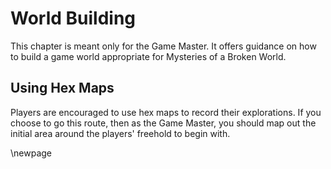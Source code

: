 # World Building

This chapter is meant only for the Game Master. It offers
guidance on how to build a game world appropriate for Mysteries
of a Broken World.

## Using Hex Maps

Players are encouraged to use hex maps to record their explorations.
If you choose to go this route, then as the Game Master, you should
map out the initial area around the players' freehold to begin with.

\newpage
